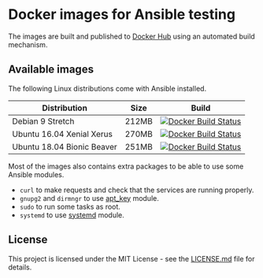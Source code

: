 # Docker images for Ansible testing

The images are built and published to [Docker Hub](https://hub.docker.com/u/fdiazgon/) using an automated build mechanism.

## Available images

The following Linux distributions come with Ansible installed.

| Distribution                | Size   | Build     |
| --------------------------- | ------ | --------- |
| Debian 9 Stretch            | 212MB  |  [![Docker Build Status](https://img.shields.io/docker/build/fdiazgon/debian9-ansible.svg)](https://hub.docker.com/r/fdiazgon/debian9-ansible/)  |
| Ubuntu 16.04 Xenial Xerus   |  270MB  |  [![Docker Build Status](https://img.shields.io/docker/build/fdiazgon/ubuntu16-ansible.svg)](https://hub.docker.com/r/fdiazgon/ubuntu16-ansible/)  |
| Ubuntu 18.04 Bionic Beaver  |  251MB  |  [![Docker Build Status](https://img.shields.io/docker/build/fdiazgon/ubuntu18-ansible.svg)](https://hub.docker.com/r/fdiazgon/ubuntu18-ansible/)  |

Most of the images also contains extra packages to be able to use some Ansible modules.

* `curl` to make requests and check that the services are running properly.
* `gnupg2` and `dirmngr` to use [apt_key](http://docs.ansible.com/ansible/latest/apt_key_module.html) module.
* `sudo` to run some tasks as root.
* `systemd` to use [systemd](http://docs.ansible.com/ansible/latest/systemd_module.html) module.

## License

This project is licensed under the MIT License - see the [LICENSE.md](LICENSE.md) file for details.
